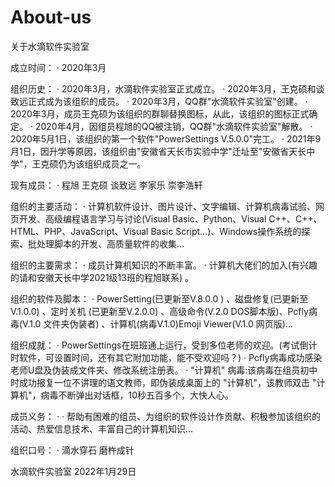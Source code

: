 # About-us
关于水滴软件实验室

成立时间： · 2020年3月

组织历史： · 2020年3月，水滴软件实验室正式成立。 · 2020年3月，王克硕和谈致远正式成为该组织的成员。 · 2020年3月，QQ群"水滴软件实验室"创建。 · 2020年3月，成员王克硕为该组织的群聊替换图标，从此，该组织的图标正式确定。 · 2020年4月，因组员程旭的QQ被注销，QQ群"水滴软件实验室"解散。 · 2020年5月1日，该组织的第一个软件"PowerSettings V.5.0.0"完工。 · 2021年9月1日，因升学等原因，该组织由"安徽省天长市实验中学"迁址至"安徽省天长中学"，王克硕仍为该组织成员之一。

现有成员： · 程旭 王克硕 谈致远 李家乐 崇李浩轩

组织的主要活动： · 计算机软件设计、图片设计、文字编辑、计算机病毒试验、网页开发、高级编程语言学习与讨论(Visual Basic、Python、Visual C++、C++、HTML、PHP、JavaScript、Visual Basic Script...)、Windows操作系统的探索、批处理脚本的开发、高质量软件的收集...

组织的主要需求： · 成员计算机知识的不断丰富。 · 计算机大佬们的加入(有兴趣的请和安徽天长中学2021级13班的程旭联系) 。

组织的软件及脚本： · PowerSetting(已更新至V.8.0.0 ) 、磁盘修复(已更新至V.1.0.0) 、定时关机 (已更新至V.2.0.0) 、高级命令(V.2.0 DOS脚本版)、Pcfly病毒(V.1.0 文件夹伪装者) 、计算机(病毒V.1.0)Emoji Viewer(V.1.0 网页版)...

组织成就： · PowerSettings在班班通上运行，受到多位老师的欢迎。(考试倒计时软件，可设置时间，还有其它附加功能，能不受欢迎吗？) · Pcfly病毒成功感染老师U盘及伪装成文件夹、修改系统注册表。 · "计算机" 病毒:该病毒在组员初中时成功报复一位不讲理的语文教师，即伪装成桌面上的 "计算机"，该教师双击 "计算机"，病毒不断弹出对话框，10秒五百多个，大快人心。

成员义务： · · 帮助有困难的组员、为组织的软件设计作贡献、积极参加该组织的活动、热爱信息技术、丰富自己的计算机知识...

组织口号： · 滴水穿石 磨杵成针

水滴软件实验室 2022年1月29日
